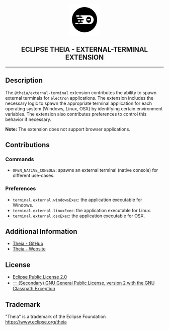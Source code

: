 <div align='center'>

<br />

<img src='https://raw.githubusercontent.com/eclipse-theia/theia/master/logo/theia.svg?sanitize=true' alt='theia-ext-logo' width='100px' />

<h2>ECLIPSE THEIA - EXTERNAL-TERMINAL EXTENSION</h2>

<hr />

</div>

## Description

The `@theia/external-terminal` extension contributes the ability to spawn external terminals for `electron` applications.
The extension includes the necessary logic to spawn the appropriate terminal application for each operating system (Windows, Linux, OSX)
by identifying certain environment variables. The extension also contributes preferences to control this behavior if necessary.

**Note:** The extension does not support browser applications.

## Contributions

### Commands

- `OPEN_NATIVE_CONSOLE`: spawns an external terminal (native console) for different use-cases.

### Preferences

- `terminal.external.windowsExec`: the application executable for Windows.
- `terminal.external.linuxExec`: the application executable for Linux.
- `terminal.external.osxExec`: the application executable for OSX.

## Additional Information

- [Theia - GitHub](https://github.com/eclipse-theia/theia)
- [Theia - Website](https://theia-ide.org/)

## License

- [Eclipse Public License 2.0](http://www.eclipse.org/legal/epl-2.0/)
- [一 (Secondary) GNU General Public License, version 2 with the GNU Classpath Exception](https://projects.eclipse.org/license/secondary-gpl-2.0-cp)

## Trademark

"Theia" is a trademark of the Eclipse Foundation
<https://www.eclipse.org/theia>
